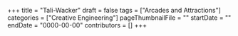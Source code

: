 +++
title = "Tali-Wacker"
draft = false
tags = ["Arcades and Attractions"]
categories = ["Creative Engineering"]
pageThumbnailFile = ""
startDate = ""
endDate = "0000-00-00"
contributors = []
+++
